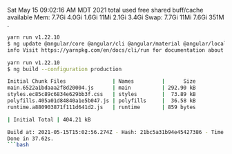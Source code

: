 Sat May 15 09:02:16 AM MDT 2021
               total        used        free      shared  buff/cache   available
Mem:           7.7Gi       4.0Gi       1.6Gi        11Mi       2.1Gi       3.4Gi
Swap:          7.7Gi        11Mi       7.6Gi
351M	.
```bash
yarn run v1.22.10
$ ng update @angular/core @angular/cli @angular/material @angular/localize
info Visit https://yarnpkg.com/en/docs/cli/run for documentation about this command.
```
```bash
yarn run v1.22.10
$ ng build --configuration production

Initial Chunk Files               | Names         |      Size
main.6522a1bdaaa2f8d20004.js      | main          | 292.90 kB
styles.ec85c89c6834e629bb3f.css   | styles        |  73.89 kB
polyfills.405a01d84840a1e5b047.js | polyfills     |  36.58 kB
runtime.a880903871f111d641d2.js   | runtime       | 859 bytes

| Initial Total | 404.21 kB

Build at: 2021-05-15T15:02:56.274Z - Hash: 21bc5a31b94e45427386 - Time: 33837ms
Done in 37.62s.
```bash
